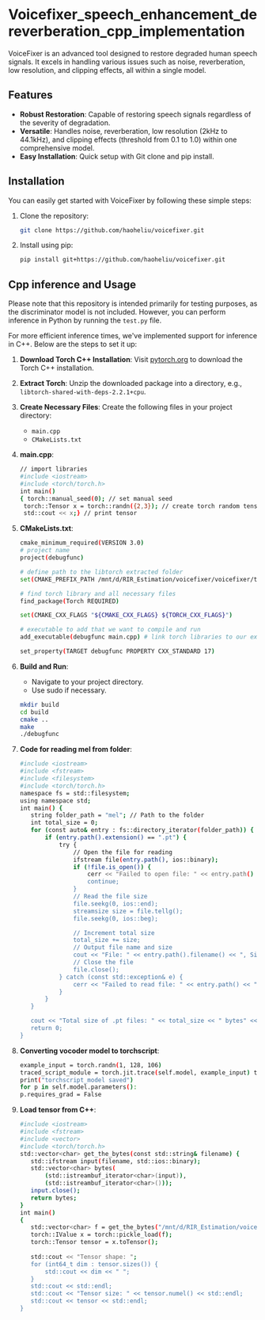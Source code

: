 # Voicefixer_speech_enhancement_dereverberation_cpp_implementation

VoiceFixer is an advanced tool designed to restore degraded human speech signals. It excels in handling various issues such as noise, reverberation, low resolution, and clipping effects, all within a single model.

## Features

- **Robust Restoration**: Capable of restoring speech signals regardless of the severity of degradation.
- **Versatile**: Handles noise, reverberation, low resolution (2kHz to 44.1kHz), and clipping effects (threshold from 0.1 to 1.0) within one comprehensive model.
- **Easy Installation**: Quick setup with Git clone and pip install.

## Installation

You can easily get started with VoiceFixer by following these simple steps:

1. Clone the repository:
    ```bash
    git clone https://github.com/haoheliu/voicefixer.git
    ```

2. Install using pip:
    ```bash
    pip install git+https://github.com/haoheliu/voicefixer.git
    ```

## Cpp inference and Usage

Please note that this repository is intended primarily for testing purposes, as the discriminator model is not included. However, you can perform inference in Python by running the `test.py` file.

For more efficient inference times, we've implemented support for inference in C++. Below are the steps to set it up:

1. **Download Torch C++ Installation**: Visit [pytorch.org](https://pytorch.org/get-started/locally/) to download the Torch C++ installation.

2. **Extract Torch**: Unzip the downloaded package into a directory, e.g., `libtorch-shared-with-deps-2.2.1+cpu`.

3. **Create Necessary Files**: Create the following files in your project directory:
   - `main.cpp`
   - `CMakeLists.txt`

4. **main.cpp**:
    ```bash
    // import libraries
    #include <iostream> 
    #include <torch/torch.h> 
    int main()
    { torch::manual_seed(0); // set manual seed
     torch::Tensor x = torch::randn({2,3}); // create torch random tensor
     std::cout << x;} // print tensor
    ```

5. **CMakeLists.txt**:
    ```bash
    cmake_minimum_required(VERSION 3.0)
    # project name
    project(debugfunc) 
    
    # define path to the libtorch extracted folder 
    set(CMAKE_PREFIX_PATH /mnt/d/RIR_Estimation/voicefixer/voicefixer/test/inference/) # ADD YOUR PATH HERE
    
    # find torch library and all necessary files
    find_package(Torch REQUIRED) 
    
    set(CMAKE_CXX_FLAGS "${CMAKE_CXX_FLAGS} ${TORCH_CXX_FLAGS}") 
    
    # executable to add that we want to compile and run 
    add_executable(debugfunc main.cpp) # link torch libraries to our executable target_link_libraries(debugfunc "${TORCH_LIBRARIES}") 
    
    set_property(TARGET debugfunc PROPERTY CXX_STANDARD 17)

    ```

6. **Build and Run**:
   - Navigate to your project directory.
   - Use sudo if necessary.
   ```bash
   mkdir build
   cd build
   cmake ..
   make 
   ./debugfunc

7. **Code for reading mel from folder**:
     ```bash
    #include <iostream>
    #include <fstream>
    #include <filesystem>
    #include <torch/torch.h>    
    namespace fs = std::filesystem;
    using namespace std;
    int main() {
        string folder_path = "mel"; // Path to the folder
        int total_size = 0;
        for (const auto& entry : fs::directory_iterator(folder_path)) {
            if (entry.path().extension() == ".pt") {
                try {
                    // Open the file for reading
                    ifstream file(entry.path(), ios::binary);
                    if (!file.is_open()) {
                        cerr << "Failed to open file: " << entry.path() << endl;
                        continue;
                    }
                    // Read the file size
                    file.seekg(0, ios::end);
                    streamsize size = file.tellg();
                    file.seekg(0, ios::beg);
   
                    // Increment total size
                    total_size += size;
                    // Output file name and size
                    cout << "File: " << entry.path().filename() << ", Size: " << size << " bytes" << endl;
                    // Close the file
                    file.close();
                } catch (const std::exception& e) {
                    cerr << "Failed to read file: " << entry.path() << ", Error: " << e.what() << endl;
                }
            }
        }
    
        cout << "Total size of .pt files: " << total_size << " bytes" << endl;
        return 0;
    }

    ```

9. **Converting vocoder model to torchscript**:

     ```bash
    example_input = torch.randn(1, 128, 106) 
    traced_script_module = torch.jit.trace(self.model, example_input) traced_script_module.save("torchscript_model.pt") 
    print("torchscript_model saved") 
    for p in self.model.parameters():
    p.requires_grad = False
    ```
10. **Load tensor from C++**:
    
     ```bash
    #include <iostream>
    #include <fstream>
    #include <vector>
    #include <torch/torch.h>
    std::vector<char> get_the_bytes(const std::string& filename) {
        std::ifstream input(filename, std::ios::binary);
        std::vector<char> bytes(
            (std::istreambuf_iterator<char>(input)),
            (std::istreambuf_iterator<char>()));
        input.close();
        return bytes;
    }    
    int main()
    {
        std::vector<char> f = get_the_bytes("/mnt/d/RIR_Estimation/voicefixer/voicefixer/test/inference/build/mel/denoised_mel_44100.pt");
        torch::IValue x = torch::pickle_load(f);
        torch::Tensor tensor = x.toTensor();
       
        std::cout << "Tensor shape: ";
        for (int64_t dim : tensor.sizes()) {
            std::cout << dim << " ";
        }
        std::cout << std::endl;
        std::cout << "Tensor size: " << tensor.numel() << std::endl;   
        std::cout << tensor << std::endl;
    }
    ```


